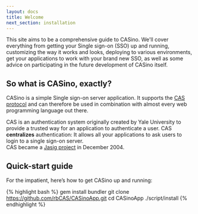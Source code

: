 ```yaml
---
layout: docs
title: Welcome
next_section: installation
---
```


This site aims to be a comprehensive guide to CASino. We'll cover everything from getting your Single sign-on (SSO) up and running, customizing the way it works and looks, deploying to various environments, get your applications to work with your brand new SSO, as well as some advice on participating in the future development of CASino itself.

## So what is CASino, exactly?

CASino is a simple Single sign-on server application. It supports the [CAS protocol](http://www.jasig.org/cas/protocol) and can therefore be used in combination with almost every web programming language out there.

CAS is an authentication system originally created by Yale University to provide a trusted way for an application to authenticate a user. CAS **centralizes** authentication: It allows all your applications to ask users to login to a single sign-on server.<br />
CAS became a [Jasig project](http://www.jasig.org/cas) in December 2004.

## Quick-start guide

For the impatient, here’s how to get CASino up and running:

{% highlight bash %}
gem install bundler
git clone https://github.com/rbCAS/CASinoApp.git
cd CASinoApp
./script/install <database>
{% endhighlight %}
